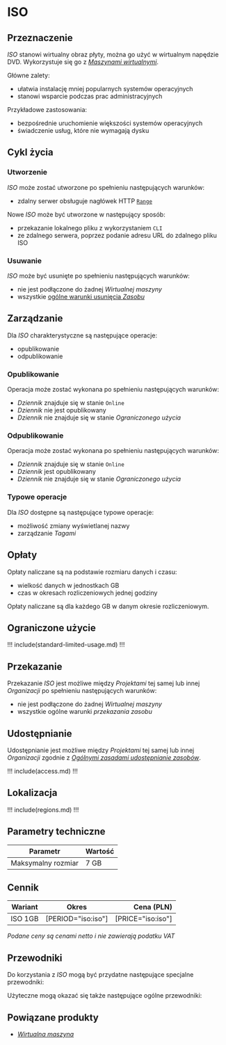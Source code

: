 # ISO

## Przeznaczenie

*ISO* stanowi wirtualny obraz płyty, można go użyć w wirtualnym napędzie DVD. Wykorzystuje się go z *[Maszynami wirtualnymi](/resource/compute/virtual-machine.md)*.

Główne zalety:

 * ułatwia instalację mniej popularnych systemów operacyjnych
 * stanowi wsparcie podczas prac administracyjnych

Przykładowe zastosowania:

 * bezpośrednie uruchomienie większości systemów operacyjnych
 * świadczenie usług, które nie wymagają dysku

## Cykl życia

### Utworzenie

*ISO* może zostać utworzone po spełnieniu następujących warunków:

 * zdalny serwer obsługuje nagłówek HTTP [`Range`](https://tools.ietf.org/html/rfc7233)

Nowe *ISO* może być utworzone w następujący sposób:

 * przekazanie lokalnego pliku z wykorzystaniem `CLI`
 * ze zdalnego serwera, poprzez podanie adresu URL do zdalnego pliku ISO

### Usuwanie

*ISO* może być usunięte po spełnieniu następujących warunków:

 * nie jest podłączone do żadnej *Wirtualnej maszyny*
 * wszystkie [ogólne warunki usunięcia *Zasobu*](/platform/resource.md#usuniecie)

## Zarządzanie

Dla *ISO* charakterystyczne są następujące operacje:

 * opublikowanie
 * odpublikowanie

### Opublikowanie

Operacja może zostać wykonana po spełnieniu następujących warunków:

 * *Dziennik* znajduje się w stanie ```Online```
 * *Dziennik* nie jest opublikowany
 * *Dziennik* nie znajduje się w stanie *Ograniczonego użycia*

### Odpublikowanie

Operacja może zostać wykonana po spełnieniu następujących warunków:

 * *Dziennik* znajduje się w stanie ```Online```
 * *Dziennik* jest opublikowany
 * *Dziennik* nie znajduje się w stanie *Ograniczonego użycia*

### Typowe operacje

Dla *ISO* dostępne są następujące typowe operacje:

 * możliwość zmiany wyświetlanej nazwy
 * zarządzanie *Tagami*

## Opłaty

Opłaty naliczane są na podstawie rozmiaru danych i czasu:

 * wielkość danych w jednostkach GB
 * czas w okresach rozliczeniowych jednej godziny

Opłaty naliczane są dla każdego GB w danym okresie rozliczeniowym.

## Ograniczone użycie

!!! include(standard-limited-usage.md) !!!

## Przekazanie

Przekazanie *ISO* jest możliwe między *Projektami* tej samej lub innej *Organizacji* po spełnieniu następujących warunków:

 * nie jest podłączone do żadnej *Wirtualnej maszyny*
 * wszystkie ogólne warunki *przekazania zasobu*

## Udostępnianie

Udostępnianie jest możliwe między *Projektami* tej samej lub innej *Organizacji* zgodnie z *[Ogólnymi zasadami udostępnianie zasobów](/platform/resource.md)*.

!!! include(access.md) !!!

## Lokalizacja

!!! include(regions.md) !!!

## Parametry techniczne

Parametr           | Wartość
------------------ | ---
Maksymalny rozmiar | 7 GB

## Cennik

Wariant | Okres              | Cena (PLN)
------- | :----------------: | ---------:
ISO 1GB | [PERIOD="iso:iso"] | [PRICE="iso:iso"]

*Podane ceny są cenami netto i nie zawierają podatku VAT*

## Przewodniki

Do korzystania z *ISO* mogą być przydatne następujące specjalne przewodniki:

<PageList path_re="guide/storage/iso/"/>

Użyteczne mogą okazać się także następujące ogólne przewodniki:

<PageList path_re="guide/resource/"/>

## Powiązane produkty

 * *[Wirtualna maszyna](/resource/compute/virtual-machine.md)*